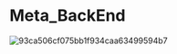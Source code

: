 # Meta_BackEnd
![93ca506cf075bb1f934caa63499594b7](https://user-images.githubusercontent.com/49386460/165888690-b3b27727-8537-4ed1-9aff-f6bccf7ffab4.gif)
